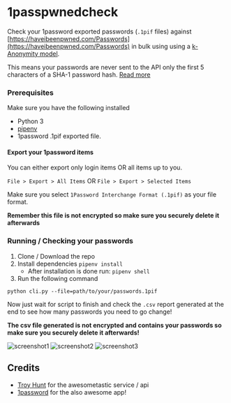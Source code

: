 # 1passpwnedcheck

Check your 1password exported passwords (`.1pif` files) against [https://haveibeenpwned.com/Passwords](https://haveibeenpwned.com/Passwords) in bulk using using a [k-Anonymity model](https://haveibeenpwned.com/API/v2#SearchingPwnedPasswordsByRange). 

This means your passwords are never sent to the API only the first 5 characters of a SHA-1 password hash. [Read more](https://haveibeenpwned.com/API/v2#SearchingPwnedPasswordsByRange)

### Prerequisites
Make sure you have the following installed

- Python 3
- [pipenv](https://docs.pipenv.org/)
- 1password .1pif exported file.

#### Export your 1password items
You can either export only login items OR all items up to you.

```File > Export > All Items``` OR ```File > Export > Selected Items```

Make sure you select `1Password Interchange Format (.1pif)` as your file format.

**Remember this file is not encrypted so make sure you securely delete it afterwards**


### Running / Checking your passwords

1. Clone / Download the repo
2. Install dependencies `pipenv install`
    - After installation is done run: `pipenv shell`
3. Run the following command

```
python cli.py --file=path/to/your/passwords.1pif
```

Now just wait for script to finish and check the `.csv` report generated  at the end to see how many passwords you need to go change!

**The csv file generated is not encrypted and contains your passwords so make sure you securely delete it afterwards!**


![screenshot1](screenshot1.png)
![screenshot2](screenshot2.png)
![screenshot3](screenshot3.png)

## Credits
- [Troy Hunt](https://twitter.com/troyhunt) for the awesometastic service / api
- [1password](https://twitter.com/1password) for the also awesome app!